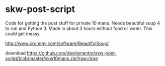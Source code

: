 # skw-post-script
Code for getting the post stuff for private 10 mans. Needs beautiful soup 4 to run and Python 3.
Made in about 3 hours without food or water. This could get messy. 

http://www.crummy.com/software/BeautifulSoup/

download https://github.com/devilsmentor/skw-post-script/blob/master/skw10mans.zip?raw=true
